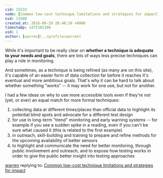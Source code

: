 ```yaml
---
cid: 15533
node: [Common low-cost technique limitations and strategies for impact](../notes/gretchengehrke/09-29-2016/common-low-cost-technique-limitations)
nid: 13508
created_at: 2016-09-29 20:48:28 +0000
timestamp: 1475182108
uid: 1
author: [warren](../profile/warren)
---
```


While it's important to be really clear on **whether a technique is adequate to your needs and goals**, there are lots of ways less precise techniques can play a role in monitoring. 

And sometimes, as a technique is being refined (as many are on this site), it's capable of an easier form of data collection far before it reaches it's eventual and more ambitious goals. That's why it can be hard to talk about whether something "works" -- it may work for one use, but not for another. 

I had a few ideas on why to use more accessible tools even if they're not (yet, or ever) an equal match for more formal techniques:

1. collecting data at different times/places than official data to highlight its potential blind spots and advocate for a different test design
2. for use in long-term "trend" monitoring and early warning systems -- for example if you see a sudden spike in a reading, even if you can't be sure what caused it (this is related to the first example)
3. in outreach, skill-building and training to prepare and refine methods for the upcoming availability of better sensors
4. to highlight and communicate the need for better monitoring, through public involvement and outreach, and to expose how testing works in order to give the public better insight into testing approaches

[warren](../profile/warren) replying to: [Common low-cost technique limitations and strategies for impact](../notes/gretchengehrke/09-29-2016/common-low-cost-technique-limitations)


